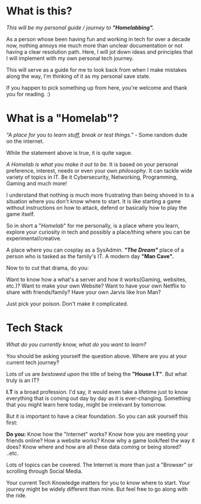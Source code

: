 # What is this?
*This will be my personal guide / journey to **"Homelabbing".*** 

As a person whose been having fun and working in tech for over a decade now, nothing annoys me much more than unclear documentation or not having a clear resolution path. Here, I will jot down ideas and principles that I will implement with my own personal tech journey.

This will serve as a guide for me to look back from when I make mistakes along the way, I'm thinking of it as my personal save state. 

If you happen to pick something up from here, you're welcome and thank you for reading. :) 

# What is a "Homelab"?
*"A place for you to learn stuff, break or test things."* - Some random dude on the internet. 

While the statement above is true, it is quite vague. 

*A Homelab is what you make it out to be.* It is based on your personal preference, interest, needs or even your own *philosophy*. It can tackle wide variety of topics in IT. Be it Cybersecurity, Networking, Programming, Gaming and much more!

I understand that nothing is much more frustrating than being shoved in to a situation where you don't know where to start. It is like starting a game without instructions on how to attack, defend or basically how to play the game itself. 

So in short a "*Homelab*" for me personally, is a place where you learn, explore your curiosity in tech and possibly a place/thing where you can be experimental/creative. 

A place where you can cosplay as a SysAdmin. ***"The Dream"*** place of a person who is tasked as the family's IT. A modern day **"Man Cave".**

Now to to cut that drama, do you:

Want to know how a what's a server and how it works(Gaming, websites, etc.)? 
Want to make your own Website? 
Want to have your own Netflix to share with friends/family? 
Have your own Jarvis like Iron Man? 

Just pick your poison. Don't make it complicated. 

# Tech Stack
*What do you currently know, what do you want to learn?* 

You should be asking yourself the question above. Where are you at your current tech journey? 

Lots of us are *bestowed* *upon* the title of being the **"House I.T"**. But what truly is an IT? 

**I.T** is a broad profession. I'd say, it would even take a lifetime just to know everything that is coming out day by day as it is ever-changing. Something that you might learn here today, might be irrelevant by tomorrow. 

But it is important to have a clear foundation. So you can ask yourself this first: 

**Do you:** 
Know how the "Internet" works? 
Know how you are meeting your friends online? How a website works?
Know why a game look/feel the way it does? 
Know where and how are all these data coming or being stored? 
..etc.

Lots of topics can be covered. The Internet is more than just a "Browser" or scrolling through Social Media. 

Your current Tech Knowledge matters for you to know where to start. Your journey might be widely different than mine. But feel free to go along with the ride. 